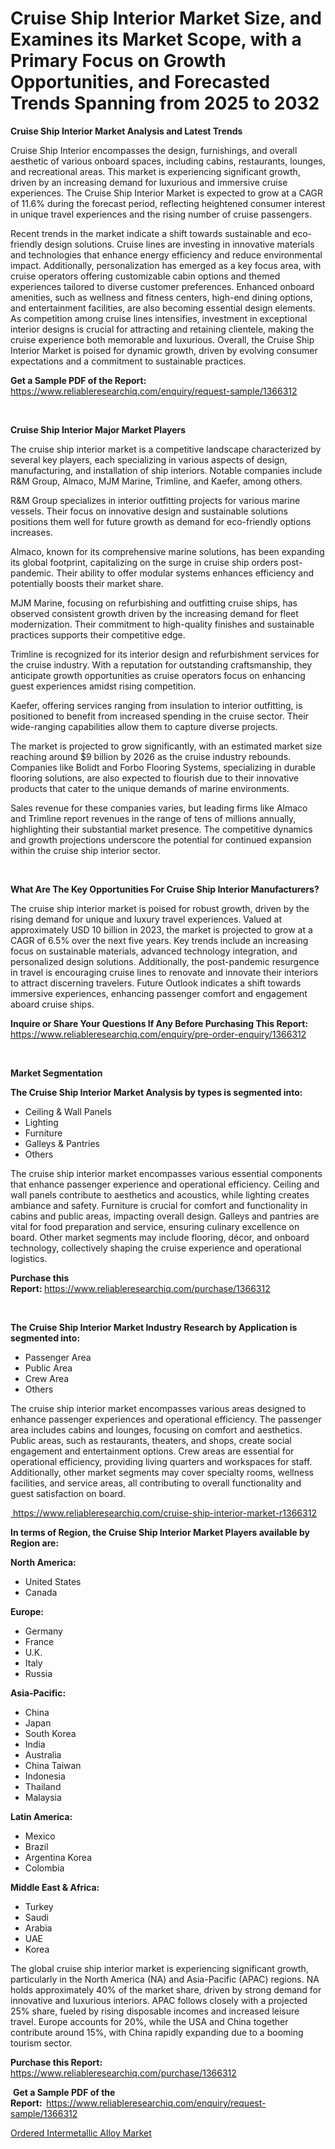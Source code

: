 <p><h1>Cruise Ship Interior Market Size, and Examines its Market Scope, with a Primary Focus on Growth Opportunities, and Forecasted Trends Spanning from 2025 to 2032</h1></p><p><strong>Cruise Ship Interior Market Analysis and Latest Trends</strong></p>
<p><p>Cruise Ship Interior encompasses the design, furnishings, and overall aesthetic of various onboard spaces, including cabins, restaurants, lounges, and recreational areas. This market is experiencing significant growth, driven by an increasing demand for luxurious and immersive cruise experiences. The Cruise Ship Interior Market is expected to grow at a CAGR of 11.6% during the forecast period, reflecting heightened consumer interest in unique travel experiences and the rising number of cruise passengers.</p><p>Recent trends in the market indicate a shift towards sustainable and eco-friendly design solutions. Cruise lines are investing in innovative materials and technologies that enhance energy efficiency and reduce environmental impact. Additionally, personalization has emerged as a key focus area, with cruise operators offering customizable cabin options and themed experiences tailored to diverse customer preferences. Enhanced onboard amenities, such as wellness and fitness centers, high-end dining options, and entertainment facilities, are also becoming essential design elements. As competition among cruise lines intensifies, investment in exceptional interior designs is crucial for attracting and retaining clientele, making the cruise experience both memorable and luxurious. Overall, the Cruise Ship Interior Market is poised for dynamic growth, driven by evolving consumer expectations and a commitment to sustainable practices.</p></p>
<p><strong>Get a Sample PDF of the Report:&nbsp;</strong> <a href="https://www.reliableresearchiq.com/enquiry/request-sample/1366312?utm_campaign=3441&utm_medium=2&utm_source=Github&utm_content=ia&utm_term=22032025&utm_id=cruise-ship-interior">https://www.reliableresearchiq.com/enquiry/request-sample/1366312</a></p>
<p>&nbsp;</p>
<p><strong>Cruise Ship Interior Major Market Players</strong></p>
<p><p>The cruise ship interior market is a competitive landscape characterized by several key players, each specializing in various aspects of design, manufacturing, and installation of ship interiors. Notable companies include R&M Group, Almaco, MJM Marine, Trimline, and Kaefer, among others.</p><p>R&M Group specializes in interior outfitting projects for various marine vessels. Their focus on innovative design and sustainable solutions positions them well for future growth as demand for eco-friendly options increases.</p><p>Almaco, known for its comprehensive marine solutions, has been expanding its global footprint, capitalizing on the surge in cruise ship orders post-pandemic. Their ability to offer modular systems enhances efficiency and potentially boosts their market share.</p><p>MJM Marine, focusing on refurbishing and outfitting cruise ships, has observed consistent growth driven by the increasing demand for fleet modernization. Their commitment to high-quality finishes and sustainable practices supports their competitive edge.</p><p>Trimline is recognized for its interior design and refurbishment services for the cruise industry. With a reputation for outstanding craftsmanship, they anticipate growth opportunities as cruise operators focus on enhancing guest experiences amidst rising competition.</p><p>Kaefer, offering services ranging from insulation to interior outfitting, is positioned to benefit from increased spending in the cruise sector. Their wide-ranging capabilities allow them to capture diverse projects.</p><p>The market is projected to grow significantly, with an estimated market size reaching around $9 billion by 2026 as the cruise industry rebounds. Companies like Bolidt and Forbo Flooring Systems, specializing in durable flooring solutions, are also expected to flourish due to their innovative products that cater to the unique demands of marine environments. </p><p>Sales revenue for these companies varies, but leading firms like Almaco and Trimline report revenues in the range of tens of millions annually, highlighting their substantial market presence. The competitive dynamics and growth projections underscore the potential for continued expansion within the cruise ship interior sector.</p></p>
<p>&nbsp;</p>
<p><strong>What Are The Key Opportunities For Cruise Ship Interior Manufacturers?</strong></p>
<p><p>The cruise ship interior market is poised for robust growth, driven by the rising demand for unique and luxury travel experiences. Valued at approximately USD 10 billion in 2023, the market is projected to grow at a CAGR of 6.5% over the next five years. Key trends include an increasing focus on sustainable materials, advanced technology integration, and personalized design solutions. Additionally, the post-pandemic resurgence in travel is encouraging cruise lines to renovate and innovate their interiors to attract discerning travelers. Future Outlook indicates a shift towards immersive experiences, enhancing passenger comfort and engagement aboard cruise ships.</p></p>
<p><strong>Inquire or Share Your Questions If Any Before Purchasing This Report:</strong> <a href="https://www.reliableresearchiq.com/enquiry/pre-order-enquiry/1366312?utm_campaign=3441&utm_medium=2&utm_source=Github&utm_content=ia&utm_term=22032025&utm_id=cruise-ship-interior">https://www.reliableresearchiq.com/enquiry/pre-order-enquiry/1366312</a></p>
<p>&nbsp;</p>
<p><strong>Market Segmentation</strong></p>
<p><strong>The Cruise Ship Interior Market Analysis by types is segmented into:</strong></p>
<p><ul><li>Ceiling & Wall Panels</li><li>Lighting</li><li>Furniture</li><li>Galleys & Pantries</li><li>Others</li></ul></p>
<p><p>The cruise ship interior market encompasses various essential components that enhance passenger experience and operational efficiency. Ceiling and wall panels contribute to aesthetics and acoustics, while lighting creates ambiance and safety. Furniture is crucial for comfort and functionality in cabins and public areas, impacting overall design. Galleys and pantries are vital for food preparation and service, ensuring culinary excellence on board. Other market segments may include flooring, décor, and onboard technology, collectively shaping the cruise experience and operational logistics.</p></p>
<p><strong>Purchase this Report:&nbsp;</strong><a href="https://www.reliableresearchiq.com/purchase/1366312?utm_campaign=3441&utm_medium=2&utm_source=Github&utm_content=ia&utm_term=22032025&utm_id=cruise-ship-interior">https://www.reliableresearchiq.com/purchase/1366312</a></p>
<p>&nbsp;</p>
<p><strong>The Cruise Ship Interior Market Industry Research by Application is segmented into:</strong></p>
<p><ul><li>Passenger Area</li><li>Public Area</li><li>Crew Area</li><li>Others</li></ul></p>
<p><p>The cruise ship interior market encompasses various areas designed to enhance passenger experiences and operational efficiency. The passenger area includes cabins and lounges, focusing on comfort and aesthetics. Public areas, such as restaurants, theaters, and shops, create social engagement and entertainment options. Crew areas are essential for operational efficiency, providing living quarters and workspaces for staff. Additionally, other market segments may cover specialty rooms, wellness facilities, and service areas, all contributing to overall functionality and guest satisfaction on board.</p></p>
<p><a href="https://www.reliableresearchiq.com/cruise-ship-interior-market-r1366312?utm_campaign=3441&utm_medium=2&utm_source=Github&utm_content=ia&utm_term=22032025&utm_id=cruise-ship-interior">&nbsp;https://www.reliableresearchiq.com/cruise-ship-interior-market-r1366312</a></p>
<p><strong>In terms of Region, the Cruise Ship Interior Market Players available by Region are:</strong></p>
<p>
    <p> <strong> North America: </strong>
        <ul>
            <li>United States</li>
            <li>Canada</li>
        </ul>
        </p> 
    <p> <strong> Europe: </strong>
        <ul>
            <li>Germany</li>
            <li>France</li>
            <li>U.K.</li>
            <li>Italy</li>
            <li>Russia</li>
        </ul>
        </p> 
    <p> <strong> Asia-Pacific: </strong>
        <ul>
            <li>China</li>
            <li>Japan</li>
            <li>South Korea</li>
            <li>India</li>
            <li>Australia</li>
            <li>China Taiwan</li>
            <li>Indonesia</li>
            <li>Thailand</li>
            <li>Malaysia</li>
        </ul>
        </p> 
    <p> <strong> Latin America: </strong>
        <ul>
            <li>Mexico</li>
            <li>Brazil</li>
            <li>Argentina Korea</li>
            <li>Colombia</li>
        </ul>
        </p> 
    <p> <strong> Middle East & Africa: </strong>
        <ul>
            <li>Turkey</li>
            <li>Saudi</li>
            <li>Arabia</li>
            <li>UAE</li>
            <li>Korea</li>
        </ul>
    </p>
    </p>
<p><p>The global cruise ship interior market is experiencing significant growth, particularly in the North America (NA) and Asia-Pacific (APAC) regions. NA holds approximately 40% of the market share, driven by strong demand for innovative and luxurious interiors. APAC follows closely with a projected 25% share, fueled by rising disposable incomes and increased leisure travel. Europe accounts for 20%, while the USA and China together contribute around 15%, with China rapidly expanding due to a booming tourism sector.</p></p>
<p><strong>Purchase this Report: </strong><a href="https://www.reliableresearchiq.com/purchase/1366312?utm_campaign=3441&utm_medium=2&utm_source=Github&utm_content=ia&utm_term=22032025&utm_id=cruise-ship-interior">https://www.reliableresearchiq.com/purchase/1366312</a></p>
<p>&nbsp;<strong>Get a Sample PDF of the Report:&nbsp;&nbsp;</strong><a href="https://www.reliableresearchiq.com/enquiry/request-sample/1366312?utm_campaign=3441&utm_medium=2&utm_source=Github&utm_content=ia&utm_term=22032025&utm_id=cruise-ship-interior">https://www.reliableresearchiq.com/enquiry/request-sample/1366312</a></p>
<p><strong></strong></p>
<p><p><a href="https://github.com/braisykhwezi/Market-Research-Report-List-1/blob/main/ordered-intermetallic-alloy-market.md?utm_campaign=3441&utm_medium=2&utm_source=Github&utm_content=ia&utm_term=22032025&utm_id=cruise-ship-interior">Ordered Intermetallic Alloy Market</a></p></p>